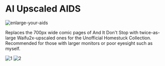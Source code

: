 # AI Upscaled AIDS
![enlarge-your-aids](https://user-images.githubusercontent.com/22488483/160563744-b223d99d-fcd8-402b-a297-6a6053d7e16e.gif)

Replaces the 700px wide comic pages of And It Don't Stop with twice-as-large Waifu2x-upscaled ones for the Unofficial Homestuck Collection. Recommended for those with larger monitors or poor eyesight such as myself.

![1](https://user-images.githubusercontent.com/22488483/160521022-e14ca7ce-0db6-4eba-8f33-ab2eba1d53b8.png)
![2](https://user-images.githubusercontent.com/22488483/161354356-15b5bc6b-ce69-417b-a1f8-b22ba0c63d24.png)
